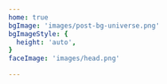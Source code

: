 ```yaml
---
home: true
bgImage: 'images/post-bg-universe.png'
bgImageStyle: {
  height: 'auto',
}
faceImage: 'images/head.png'

---
```

